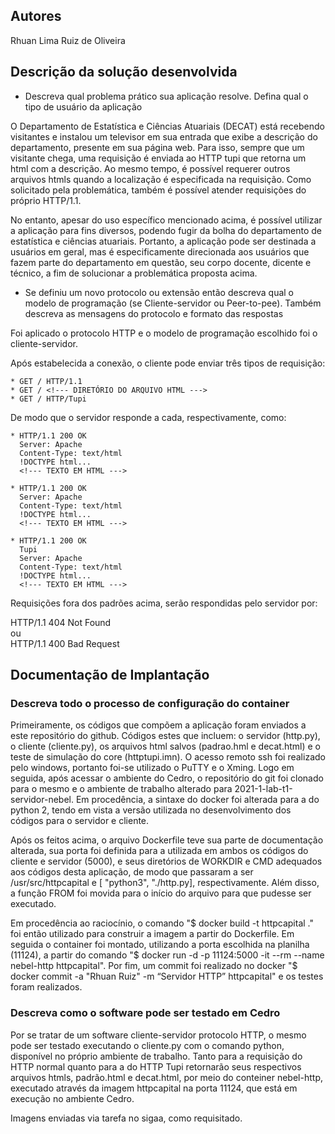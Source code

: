 ## Autores

Rhuan Lima Ruiz de Oliveira

## Descrição da solução desenvolvida

  * Descreva qual problema prático sua aplicação resolve. Defina qual o tipo de usuário da aplicação
 
  O Departamento de Estatística e Ciências Atuariais (DECAT) está recebendo visitantes e instalou um televisor em sua entrada que exibe a descrição do departamento, presente em sua página web. Para isso, sempre que um visitante chega, uma requisição é enviada ao HTTP tupi que retorna um html com a descrição. Ao mesmo tempo, é possível requerer outros arquivos htmls quando a localização é especificada na requisição. Como solicitado pela problemática, também é possível atender requisições do próprio HTTP/1.1.  
    
  No entanto, apesar do uso específico mencionado acima, é possível utilizar a aplicação para fins diversos, podendo fugir da bolha do departamento de estatística e ciências atuariais. Portanto, a aplicação pode ser destinada a usuários em geral, mas é especificamente direcionada aos usuários que fazem parte do departamento em questão, seu corpo docente, dicente e técnico, a fim de solucionar a problemática proposta acima.  

  * Se definiu um novo protocolo ou extensão então descreva qual o modelo de programação (se Cliente-servidor ou Peer-to-pee). Também descreva as mensagens do protocolo e formato das respostas

  Foi aplicado o protocolo HTTP e o modelo de programação escolhido foi o cliente-servidor.
  
  Após estabelecida a conexão, o cliente pode enviar três tipos de requisição:  
    
    * GET / HTTP/1.1  
    * GET / <!--- DIRETÓRIO DO ARQUIVO HTML --->  
    * GET / HTTP/Tupi  
      
  De modo que o servidor responde a cada, respectivamente, como:
    
    * HTTP/1.1 200 OK  
      Server: Apache  
      Content-Type: text/html  
      !DOCTYPE html...    
      <!--- TEXTO EM HTML --->    
        
    * HTTP/1.1 200 OK  
      Server: Apache  
      Content-Type: text/html  
      !DOCTYPE html...    
      <!--- TEXTO EM HTML --->   
        
    * HTTP/1.1 200 OK 
      Tupi  
      Server: Apache  
      Content-Type: text/html  
      !DOCTYPE html...    
      <!--- TEXTO EM HTML --->  
        
   Requisições fora dos padrões acima, serão respondidas pelo servidor por:
     
   HTTP/1.1 404 Not Found    
   ou    
   HTTP/1.1 400 Bad Request    

## Documentação de Implantação

### Descreva todo o processo de configuração do container
  
Primeiramente, os códigos que compõem a aplicação foram enviados a este repositório do github. Códigos estes que incluem: o servidor (http.py), o cliente (cliente.py), os arquivos html salvos (padrao.hml e decat.html) e o teste de simulação do core (httptupi.imn). O acesso remoto ssh foi realizado pelo windows, portanto foi-se utilizado o PuTTY e o Xming. Logo em seguida, após acessar o ambiente do Cedro, o repositório do git foi clonado para o mesmo e o ambiente de trabalho alterado para 2021-1-lab-t1-servidor-nebel. Em procedência, a sintaxe do docker foi alterada para a do python 2, tendo em vista a versão utilizada no desenvolvimento dos códigos para o servidor e cliente.  
  
Após os feitos acima, o arquivo Dockerfile teve sua parte de documentação alterada, sua porta foi definida para a utilizada em ambos os códigos do cliente e servidor (5000), e seus diretórios de WORKDIR e CMD adequados aos códigos desta aplicação, de modo que passaram a ser /usr/src/httpcapital e [ "python3", "./http.py], respectivamente. Além disso, a função FROM foi movida para o início do arquivo para que pudesse ser executado.  
  
Em procedência ao raciocínio, o comando "$ docker build -t httpcapital ." foi então utilizado para construir a imagem a partir do Dockerfile. Em seguida o container foi montado, utilizando a porta escolhida na planilha (11124), a partir do comando "$ docker run -d -p 11124:5000 -it --rm --name nebel-http httpcapital". Por fim, um commit foi realizado no docker "$ docker commit -a "Rhuan Ruiz" -m “Servidor HTTP”   httpcapital" e os testes foram realizados.  
  
### Descreva como o software pode ser testado em Cedro
Por se tratar de um software cliente-servidor protocolo HTTP, o mesmo pode ser testado executando o cliente.py com o comando python, disponível no próprio ambiente de trabalho. Tanto para a requisição do HTTP normal quanto para a do HTTP Tupi retornarão seus respectivos arquivos htmls, padrão.html e decat.html, por meio do conteiner nebel-http, executado através da imagem httpcapital na porta 11124, que está em execução no ambiente Cedro.  
  
Imagens enviadas via tarefa no sigaa, como requisitado.
